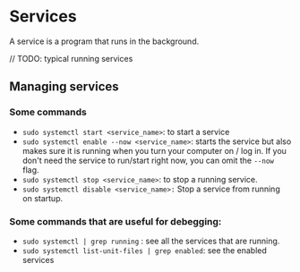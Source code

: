 # Services

A service is a program that runs in the background.

// TODO: typical running services

## Managing services


### Some commands
- `sudo systemctl start <service_name>`: to start a service
- `sudo systemctl enable --now <service_name>`: starts the service but also makes sure it is running when you turn your computer on / log in. If you don't need the service to run/start right now, you can omit the `--now` flag.
- `sudo systemctl stop <service_name>`: to stop a running service.
- `sudo systemctl disable <service_name>:` Stop a service from running on startup.

### Some commands that are useful for debegging:
- `sudo systemctl | grep running` : see all the services that are running.
- `sudo systemctl list-unit-files | grep enabled`: see the enabled services
